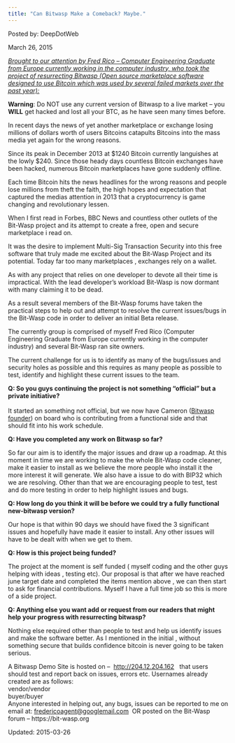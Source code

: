 ```yaml
---
title: "Can Bitwasp Make a Comeback? Maybe."
---
```


Posted by: DeepDotWeb 

<span>March 26, 2015</span>

<p><span style="text-decoration: underline;"><em>Brought to our attention by Fred Rico &#8211; Computer Engineering Graduate from Europe currently working in the computer industry, who took the project of resurrecting Bitwasp (Open source marketplace software designed to use Bitcoin which was used by several failed markets over the past year):</em></span></p>
<p><strong>Warning</strong>: Do NOT use any current version of Bitwasp to a live market &#8211; you <strong>WILL</strong> get hacked and lost all your BTC, as he have seen many times before.</p>
<p>In recent days the news of yet another marketplace or exchange losing millions of dollars worth of users Bitcoins catapults Bitcoins into the mass media yet again for the wrong reasons.</p>
<p>Since its peak in December 2013 at $1240 Bitcoin currently languishes at the lowly $240. Since those heady days countless Bitcoin exchanges have been hacked, numerous Bitcoin marketplaces have gone suddenly offline.</p>
<p>Each time Bitcoin hits the news headlines for the wrong reasons and people lose millions from theft the faith, the high hopes and expectation that captured the medias attention in 2013 that a cryptocurrency is game changing and revolutionary lessen.</p>
<p>When I first read in Forbes, BBC News and countless other outlets of the Bit-Wasp project and its attempt to create a free, open and secure marketplace i read on.</p>
<p>It was the desire to implement Multi-Sig Transaction Security into this free software that truly made me excited about the Bit-Wasp Project and its potential. Today far too many marketplaces , exchanges rely on a wallet.</p>
<p>As with any project that relies on one developer to devote all their time is impractical. With the lead developer&#8217;s workload Bit-Wasp is now dormant with many claiming it to be dead.</p>
<p>As a result several members of the Bit-Wasp forums have taken the practical steps to help out and attempt to resolve the current issues/bugs in the Bit-Wasp code in order to deliver an initial Beta release.</p>
<p>The currently group is comprised of myself Fred Rico (Computer Engineering Graduate from Europe currently working in the computer industry) and several Bit-Wasp ran site owners.</p>
<p>The current challenge for us is to identify as many of the bugs/issues and security holes as possible and this requires as many people as possible to test, identify and highlight these current issues to the team.</p>
<p><span class="im"><strong>Q: So you guys continuing the project is not something &#8220;official&#8221; but a private initiative?</strong><br/>
</span><br/>
    It started an something not official, but we now have Cameron (<a title="Interview With Bitwasp Founder &amp; Developer – Security, DarkNetMarkets &amp; Future Development" href="/2014/03/25/interview-with-bitwasp-founder-developer/">Bitwasp founder</a>) on board who is contributing from a functional side and that should fit into his work schedule.</p>
<p><strong>Q: Have you completed any work on Bitwasp so far?</strong></p>
<p>So far our aim is to identify the major issues and draw up a roadmap. At this moment in time we are working to make the whole Bit-Wasp code cleaner, make it easier to install as we believe the more people who install it the more interest it will generate. We also have a issue to do with BIP32 which we are resolving. Other than that we are encouraging people to test, test and do more testing in order to help highlight issues and bugs.</p>
<p><strong>Q: How long do you think it will be before we could try a fully functional new-bitwasp version?</strong></p>
<p>Our hope is that within 90 days we should have fixed the 3 significant issues and hopefully have made it easier to install. Any other issues will have to be dealt with when we get to them.</p>
<p><strong>Q: How is this project being funded?</strong></p>
<p>The project at the moment is self funded ( myself coding and the other guys helping with ideas , testing etc). Our proposal is that after we have reached june target date and completed the items mention above , we can then start to ask for financial contributions. Myself I have a full time job so this is more of a side project.</p>
<p><strong>Q: Anything else you want add or request from our readers that might help your progress with resurrecting bitwasp?</strong></p>
<p>Nothing else required other than people to test and help us identify issues and make the software better. As I mentioned in the initial , without something secure that builds confidence bitcoin is never going to be taken serious.</p>
<div>A Bitwasp Demo Site is hosted on &#8211;  <a href="http://204.12.204.162" target="_blank">http://204.12.204.162</a>   that users should test and report back on issues, errors etc. Usernames already created are as follows:</div>
<div>vendor/vendor</div>
<div>buyer/buyer</div>
<div></div>
<div>Anyone interested in helping out, any bugs, issues can be reported to me on email at: <a href="mailto:fredericoagent@googlemail.com" target="_blank">fredericoagent@googlemail.com</a>  OR posted on the Bit-Wasp forum &#8211; https://bit-wasp.org</div>

Updated: 2015-03-26
